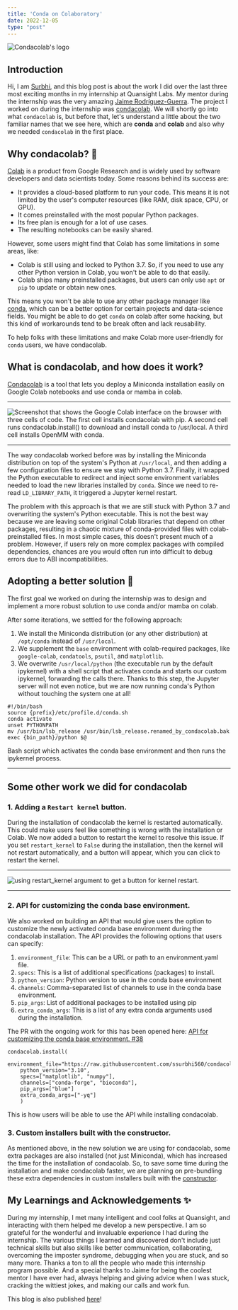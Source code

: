```yaml
---
title: 'Conda on Colaboratory'
date: 2022-12-05
type: "post"
---
```


![Condacolab's logo](https://i.imgur.com/jkDS3Y4.png)


## Introduction

Hi, I am [Surbhi](https://github.com/ssurbhi560), and this blog post is about the work I did over the last three most exciting months in my internship at Quansight Labs. My mentor during the internship was the very amazing [Jaime Rodríguez-Guerra](https://github.com/jaimergp). The project I worked on during the internship was [condacolab](https://github.com/conda-incubator/condacolab). We will shortly go into what `condacolab` is, but before that, let's understand a little about the two familiar names that we see here, which are **conda** and **colab** and also why we needed `condacolab` in the first place.

## Why condacolab? 🐍

[Colab](https://colab.research.google.com/) is a product from Google Research and is widely used by software developers and data scientists today. Some reasons behind its success are:

* It provides a cloud-based platform to run your code. This means it is not limited by the user's computer resources (like RAM, disk space, CPU, or GPU). 
* It comes preinstalled with the most popular Python packages.
* Its free plan is enough for a lot of use cases.
* The resulting notebooks can be easily shared.

However, some users might find that Colab has some limitations in some areas, like:

* Colab is still using and locked to Python 3.7. So, if you need to use any other Python version in Colab, you won't be able to do that easily. 
* Colab ships many preinstalled packages, but users can only use `apt` or `pip` to update or obtain new ones.

This means you won't be able to use any other package manager like [conda](https://docs.conda.io/projects/conda/en/latest/), which can be a better option for certain projects and data-science fields. You might be able to do get `conda` on colab after some hacking, but this kind of workarounds tend to be break often and lack reusability.

To help folks with these limitations and make Colab more user-friendly for `conda` users, we have condacolab.

## What is condacolab, and how does it work?

[Condacolab](https://github.com/conda-incubator/condacolab) is a tool that lets you deploy a Miniconda installation easily on Google Colab notebooks and use conda or mamba in colab.

---

![Screenshot that shows the Google Colab interface on the browser with three cells of code. The first cell installs condacolab with pip. A second cell runs condacolab.install() to download and install conda to /usr/local. A third cell installs OpenMM with conda.](https://i.imgur.com/u3H8rUs.png) 

---

The way condacolab worked before was by installing the Miniconda distribution on top of the system's Python at `/usr/local`, and then adding a few configuration files to ensure we stay with Python 3.7. Finally, it wrapped the Python executable to redirect and inject some environment variables needed to load the new libraries installed by `conda`. Since we need to re-read `LD_LIBRARY_PATH`, it triggered a Jupyter kernel restart.

The problem with this approach is that we are still stuck with Python 3.7 and overwriting the system's Python executable. This is not the best way because we are leaving some original Colab libraries that depend on other packages, resulting in a chaotic mixture of conda-provided files with colab-preinstalled files. In most simple cases, this doesn't present much of a problem. However, if users rely on more complex packages with compiled dependencies, chances are you would often run into difficult to debug errors due to ABI incompatibilities. 

## Adopting a better solution 🥳

The first goal we worked on during the internship was to design and implement a more robust solution to use conda and/or mamba on colab. 

After some iterations, we settled for the following approach:

1. We install the Miniconda distribution (or any other distribution) at `/opt/conda` instead of `/usr/local`.
2. We supplement the `base` environment with colab-required packages, like `google-colab`, `condatools`, `psutil`, and `matplotlib`. 
3. We overwrite `/usr/local/python` (the executable run by the default ipykernel) with a shell script that activates conda and starts our custom ipykernel, forwarding the calls there. Thanks to this step, the Jupyter server will not even notice, but we are now running conda's Python without touching the system one at all!

```
#!/bin/bash
source {prefix}/etc/profile.d/conda.sh
conda activate
unset PYTHONPATH
mv /usr/bin/lsb_release /usr/bin/lsb_release.renamed_by_condacolab.bak
exec {bin_path}/python $@
```

Bash script which activates the conda base environment and then runs the ipykernel process.

---

## Some other work we did for condacolab

### 1. Adding a `Restart kernel` button.

During the installation of condacolab the kernel is restarted automatically. This could make users feel like something is wrong with the installation or Colab. We now added a button to restart the kernel to resolve this issue. If you set `restart_kernel` to `False` during the installation, then the kernel will not restart automatically, and a button will appear, which you can click to restart the kernel.

---

![using `restart_kernel` argument to get a button for kernel restart.](https://i.imgur.com/fxsE4jj.png)

---

### 2. API for customizing the conda base environment.

We also worked on building an API that would give users the option to customize the newly activated conda base environment during the condacolab installation. The API provides the following options that users can specify:

1. `environment_file`: This can be a URL or path to an environment.yaml file.
2. `specs`: This is a list of additional specifications (packages) to install.
3. `python_version`: Python version to use in the conda base environment
4. `channels`: Comma-separated list of channels to use in the conda base environment.
5. `pip_args`: List of additional packages to be installed using pip
6. `extra_conda_args`: This is a list of any extra conda arguments used during the installation.

The PR with the ongoing work for this has been opened here: [API for customizing the conda base environment. #38](https://github.com/conda-incubator/condacolab/pull/38)

```
condacolab.install(
    environment_file="https://raw.githubusercontent.com/ssurbhi560/condacolab/07b92d827f56a4628a52f4f138ae92be3de5073d/environment.yaml",
    python_version="3.10",
    specs=["matplotlib", "numpy"],
    channels=["conda-forge", "bioconda"],
    pip_args=["blue"]
    extra_conda_args=["-yq"]
    )
```

This is how users will be able to use the API while installing condacolab.

### 3. Custom installers built with the constructor.

As mentioned above, in the new solution we are using for condacolab, some extra packages are also installed (not just Miniconda), which has increased the time for the installation of condacolab. So, to save some time during the installation and make condacolab faster, we are planning on pre-bundling these extra dependencies in custom installers built with the [constructor](https://github.com/conda/constructor).

## My Learnings and Acknowledgements ✨

During my internship, I met many intelligent and cool folks at Quansight, and interacting with them helped me develop a new perspective. I am so grateful for the wonderful and invaluable experience I had during the internship. The various things I learned and discovered don't include just technical skills but also skills like better communication, collaborating, overcoming the imposter syndrome, debugging when you are stuck, and so many more. Thanks a ton to all the people who made this internship program possible. And a special thanks to Jaime for being the coolest mentor I have ever had, always helping and giving advice when I was stuck, cracking the wittiest jokes, and making our calls and work fun.


This blog is also published [here](https://t.co/suJOPityCG)!